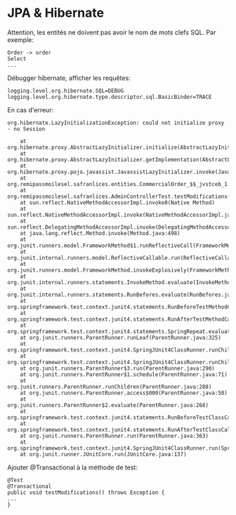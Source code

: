 # JPA & Hibernate

Attention, les entités ne doivent pas avoir le nom de mots clefs SQL.
Par exemple:
    
    Order -> order
    Select
    ...

Débugger hibernate, afficher les requêtes:
    
    logging.level.org.hibernate.SQL=DEBUG
    logging.level.org.hibernate.type.descriptor.sql.BasicBinder=TRACE
    
    
En cas d'erreur:

    org.hibernate.LazyInitializationException: could not initialize proxy - no Session
    
    	at org.hibernate.proxy.AbstractLazyInitializer.initialize(AbstractLazyInitializer.java:148)
    	at org.hibernate.proxy.AbstractLazyInitializer.getImplementation(AbstractLazyInitializer.java:266)
    	at org.hibernate.proxy.pojo.javassist.JavassistLazyInitializer.invoke(JavassistLazyInitializer.java:73)
    	at org.remipassmoilesel.safranlices.entities.CommercialOrder_$$_jvstceb_1.isPaid(CommercialOrder_$$_jvstceb_1.java)
    	at org.remipassmoilesel.safranlices.AdminControllerTest.testModifications(AdminControllerTest.java:104)
    	at sun.reflect.NativeMethodAccessorImpl.invoke0(Native Method)
    	at sun.reflect.NativeMethodAccessorImpl.invoke(NativeMethodAccessorImpl.java:62)
    	at sun.reflect.DelegatingMethodAccessorImpl.invoke(DelegatingMethodAccessorImpl.java:43)
    	at java.lang.reflect.Method.invoke(Method.java:498)
    	at org.junit.runners.model.FrameworkMethod$1.runReflectiveCall(FrameworkMethod.java:50)
    	at org.junit.internal.runners.model.ReflectiveCallable.run(ReflectiveCallable.java:12)
    	at org.junit.runners.model.FrameworkMethod.invokeExplosively(FrameworkMethod.java:47)
    	at org.junit.internal.runners.statements.InvokeMethod.evaluate(InvokeMethod.java:17)
    	at org.junit.internal.runners.statements.RunBefores.evaluate(RunBefores.java:26)
    	at org.springframework.test.context.junit4.statements.RunBeforeTestMethodCallbacks.evaluate(RunBeforeTestMethodCallbacks.java:75)
    	at org.springframework.test.context.junit4.statements.RunAfterTestMethodCallbacks.evaluate(RunAfterTestMethodCallbacks.java:86)
    	at org.springframework.test.context.junit4.statements.SpringRepeat.evaluate(SpringRepeat.java:84)
    	at org.junit.runners.ParentRunner.runLeaf(ParentRunner.java:325)
    	at org.springframework.test.context.junit4.SpringJUnit4ClassRunner.runChild(SpringJUnit4ClassRunner.java:252)
    	at org.springframework.test.context.junit4.SpringJUnit4ClassRunner.runChild(SpringJUnit4ClassRunner.java:94)
    	at org.junit.runners.ParentRunner$3.run(ParentRunner.java:290)
    	at org.junit.runners.ParentRunner$1.schedule(ParentRunner.java:71)
    	at org.junit.runners.ParentRunner.runChildren(ParentRunner.java:288)
    	at org.junit.runners.ParentRunner.access$000(ParentRunner.java:58)
    	at org.junit.runners.ParentRunner$2.evaluate(ParentRunner.java:268)
    	at org.springframework.test.context.junit4.statements.RunBeforeTestClassCallbacks.evaluate(RunBeforeTestClassCallbacks.java:61)
    	at org.springframework.test.context.junit4.statements.RunAfterTestClassCallbacks.evaluate(RunAfterTestClassCallbacks.java:70)
    	at org.junit.runners.ParentRunner.run(ParentRunner.java:363)
    	at org.springframework.test.context.junit4.SpringJUnit4ClassRunner.run(SpringJUnit4ClassRunner.java:191)
    	at org.junit.runner.JUnitCore.run(JUnitCore.java:137)

Ajouter @Transactional à la méthode de test:

    @Test
    @Transactional
    public void testModifications() throws Exception {
    ...
    }
